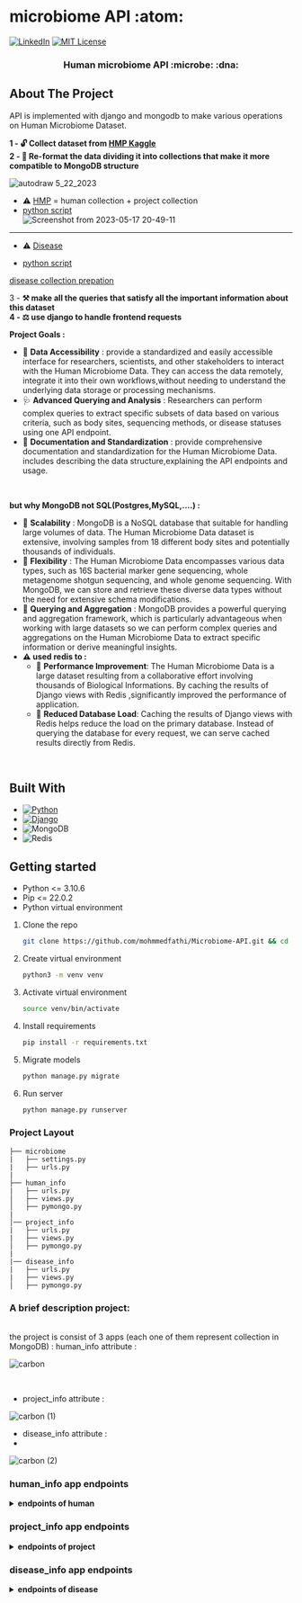 # microbiome API :atom:

[![LinkedIn][linkedin-shield]][linkedin-url]
[![MIT License][license-shield]][license-url]

<div>

<h3 align="center"> Human microbiome API :microbe: :dna:</h3>

  <p align="center">
      
    
</div>

<!-- ABOUT THE PROJECT -->
## About The Project
  API is implemented with django and mongodb to make various operations on Human Microbiome Dataset. </br>
  
  **1 - :unlock: Collect dataset from [HMP Kaggle](https://www.kaggle.com/datasets/bbhatt001/human-microbiome-project) <br>
2 - :wrench: Re-format the data dividing it into collections that make it more compatible to MongoDB structure** <br>

![autodraw 5_22_2023](https://github.com/mohmmedfathi/Microbiome-API/assets/64088888/e7d289fc-063f-4b64-b339-0931acbe5515)

* ⚠️ [HMP](https://github.com/mohmmedfathi/Microbiome-API/blob/main/Datasets/data.csv)  = human collection + project collection <br>
*  [python script](https://github.com/mohmmedfathi/Microbiome-API/blob/main/Datasets/divide%20dataset.py) <br>
![Screenshot from 2023-05-17 20-49-11](https://github.com/mohmmedfathi/Microbiome-API/assets/64088888/9d627520-82a6-42ff-b5d5-6cc29a0ce602)

<hr>

* ⚠️ [Disease](https://github.com/mohmmedfathi/Microbiome-API/blob/main/Datasets/disease.csv) <br>

*  [python script](https://github.com/mohmmedfathi/Microbiome-API/blob/main/Datasets/disease_csv.py) <br>
 
[disease collection prepation](https://github.com/mohmmedfathi/Microbiome-API/assets/64088888/e3a1c9aa-84f2-4c95-9e56-073ac8593882)


3 - **:hammer_and_pick: make all the queries that satisfy all the important information about this dataset <br>
4 - :balance_scale: use django to handle frontend requests <br>**

  **Project Goals :** </br>
  * :pill: **Data Accessibility** : provide a standardized and easily accessible interface for researchers, scientists, and other stakeholders to interact with the Human Microbiome Data. They can access the data remotely, integrate it into their own workflows,without needing to understand the underlying data storage or processing mechanisms. 
  * :stethoscope: **Advanced Querying and Analysis** : Researchers can perform complex queries to extract specific subsets of data based on various criteria, such as body sites, sequencing methods, or disease statuses using one API endpoint.
  * :telescope: **Documentation and Standardization** : provide comprehensive documentation and standardization for the Human Microbiome Data. includes describing the data structure,explaining the API endpoints and usage.
  </br>
  
  **but why MongoDB not SQL(Postgres,MySQL,....) :** </br>
  * :hammer: **Scalability** : MongoDB is a NoSQL database that suitable for handling large volumes of data. The Human Microbiome Data dataset is extensive, involving samples from 18 different body sites and potentially thousands of individuals. 
  * :hammer: **Flexibility** : The Human Microbiome Data encompasses various data types, such as 16S bacterial marker gene sequencing, whole metagenome shotgun sequencing, and whole genome sequencing. With MongoDB, we can store and retrieve these diverse data types without the need for extensive schema modifications.
  * :hammer: **Querying and Aggregation** : MongoDB provides a powerful querying and aggregation framework, which is particularly advantageous when working with large datasets so we can perform complex queries and aggregations on the Human Microbiome Data to extract specific information or derive meaningful insights. 
  * 
    **⚠️ used redis to :** </br>
    * 🔨 **Performance Improvement**: The Human Microbiome Data is a large dataset resulting from a collaborative effort involving thousands of Biological Informations. By caching the results of Django views with Redis ,significantly improved the performance of application.
    * 🔨 **Reduced Database Load**: Caching the results of Django views with Redis helps reduce the load on the primary database. Instead of querying the database for every request, we can serve cached results directly from Redis.
<br>


## Built With
* [![Python][Python]][Python-url]
* [![Django][Django]][Django-url]
* ![MongoDB](https://img.shields.io/badge/mongo-db-green)
* ![Redis](https://img.shields.io/badge/redis-%23DD0031.svg?style=for-the-badge&logo=redis&logoColor=white)

## Getting started
* Python <= 3.10.6
* Pip <= 22.0.2
* Python virtual environment

1. Clone the repo
   ```sh
   git clone https://github.com/mohmmedfathi/Microbiome-API.git && cd Microbiome-API
   ```
2. Create virtual environment
   ```sh
   python3 -m venv venv
   ```
3. Activate virtual environment
   ```sh
   source venv/bin/activate
   ```
4. Install requirements
   ```sh
   pip install -r requirements.txt
   ```
5. Migrate models
   ```sh
   python manage.py migrate
   ```
6. Run server
   ```sh
   python manage.py runserver 
   ```
### Project Layout 


```tree
├── microbiome
|   ├── settings.py
|   ├── urls.py
|
├── human_info
|   ├── urls.py
│   ├── views.py
│   ├── pymongo.py
|
│── project_info
|   ├── urls.py
|   ├── views.py
│   ├── pymongo.py
|
|── disease_info
|   ├── urls.py
|   ├── views.py
│   ├── pymongo.py
```

### A brief description project:



<br>
the project is consist of 3 apps (each one of them represent collection in MongoDB) :
human_info attribute :
<br>

![carbon](https://github.com/mohmmedfathi/Microbiome-API/assets/64088888/0ca9544e-a702-4644-ba36-7fc9d7854519)

<br>

* project_info attribute : 

![carbon (1)](https://github.com/mohmmedfathi/Microbiome-API/assets/64088888/d7b80216-b0ba-44fe-abda-1a481899ca64)


* disease_info attribute : 
* 
![carbon (2)](https://github.com/mohmmedfathi/Microbiome-API/assets/64088888/608f16a3-5627-4bb6-b6fd-84d547054b04)


### human_info app endpoints

<details><summary><b>endpoints of human</b></summary>
    
#### 1 - list all disease_info data 
```
    GET /human_info/list/
```
sample output : 
```json
[
    {
        "_id": 15,
        "HMP_ID": "23",
        "GOLD_ID": "Gi02599",
        "Organism_Name": "Acinetobacter sp. ATCC 27244",
        "Domain": "BACTERIAL",
        "NCBI_Superkingdom": "Bacteria Asd",
        "HMP_Isolation_Body_Site": "skin"
    },
    {
        "_id": 16,
        "HMP_ID": "26",
        "GOLD_ID": "Gi03419",
        "Organism_Name": "Acinetobacter junii SH205",
        "Domain": "BACTERIAL",
        "NCBI_Superkingdom": "Bacteria",
        "HMP_Isolation_Body_Site": "gastrointestinal_tract"
    }
  ]
```
  
  <hr> 
  
#### 2 - show specific record 
```bash
    GET /human_info/human_id
    
```
note : **human_id is Integer**
sample output : 
```json
{
    "_id": 16,
    "HMP_ID": "26",
    "GOLD_ID": "Gi03419",
    "Organism_Name": "Acinetobacter junii SH205",
    "Domain": "BACTERIAL",
    "NCBI_Superkingdom": "Bacteria",
    "HMP_Isolation_Body_Site": "gastrointestinal_tract"
}
```
 
  <hr>
  
#### 3 - Create one disease_info 
``` 
POST /human_info/create_one/
```
sample input : 
```json
{
"_id":99999,
"HMP_ID":"26",
"GOLD_ID":"GOPP",
"Organism_Name":"Acinetobacter junii SH205",
"Domain":"BACTERIAL",
"NCBI_Superkingdom":"Bacteria",
"HMP_Isolation_Body_Site":"gastrointestinal_tract"
}
```


sample output : 
```json
{
    "message": "human_info added",
    "human_info_id": "99999"
}
```
 
  <hr>
  
#### 4 - Create bulk human_info 
``` 
POST /human_info/create_many/
```
sample input : 
```json
[
    {
        "_id": 9955,
        "HMP_ID": "26",
        "GOLD_ID": "oppo",
        "Organism_Name": "Acinetobacter junii SH205",
        "Domain": "BACTERIAL",
        "NCBI_Superkingdom": "Bacteria",
        "HMP_Isolation_Body_Site": "gastrointestinal_tract"
    },
    {
        "_id": 6655,
        "HMP_ID": "26",
        "GOLD_ID": "oppo",
        "Organism_Name": "Acinetobacter junii SH205",
        "Domain": "BACTERIAL",
        "NCBI_Superkingdom": "Bacteria",
        "HMP_Isolation_Body_Site": "gastrointestinal_tract"
    }
]
```


sample output : 
```json
{
    "message": "2 documents inserted"
}
``` 
  <hr>
  
#### 5 - create MongoDB index 
  
 example : 
  
```
    GET /human_info/create_index?field=HMP_ID&order=1
```
  
sample output : 
```
Index created on field "HMP_ID" with name "HMP_ID_1" 
 current indexes = "{'_id_': {'v': 2, 'key': [('_id', 1)]}, 'HMP_ID_1': {'v': 2, 'key': [('HMP_ID', 1)]}}"
```
  
  <hr>
   
 
#### 6 - show all indexes 
```
    GET /disease_info/show_indexes/
```
  
sample output : 
  
```json
{
    "_id_": {
        "v": 2,
        "key": [
            [
                "_id",
                1
            ]
        ]
    },
    "HMP_ID_1": {
        "v": 2,
        "key": [
            [
                "HMP_ID",
                1
            ]
        ]
    }
}
```
 </details>
  
### project_info app endpoints
  
  <details><summary><b>endpoints of project</b></summary>
    
  ### 1 - list all project_info data 
    
  #### **:warning: :x: :yawning_face: without redis**
    
  ![Screenshot from 2023-05-22 22-57-13](https://github.com/mohmmedfathi/Microbiome-API/assets/64088888/f2bd1fe3-8831-4f99-91b6-591ab976e049)
  #### **:heavy_check_mark: :trident: with redis**
  
![Screenshot from 2023-05-22 22-58-13](https://github.com/mohmmedfathi/Microbiome-API/assets/64088888/48dd3d0d-3176-43b9-8e5a-c435194677de)

```
    GET /project_info/list/
```
sample output : 
```json
[
  {
    "_id": {
      "$oid": "646511d204a42e20e5795a0b"
    },
    "Human_id": 0,
    "Project_Status": "Complete",
    "NCBI Current_Finishing_Level": "Level 3: Improved-High-Quality Draft",
    "NCBI_Submission_Status": "6. annotation (and sequence) public on NCBI site",
    "NCBI Project ID": "33011",
    "Genbank ID": "ACIN00000000",
    "Gene Count": "1950",
    "IMG": "643886181",
    "HOMD ID": "HOMD: tax_389",
    "Sequencing Center": "Washington University Genome Sequencing Center",
    "Funding Source": "NIH-HMP Jumpstart Supplement",
    "Strain Repository ID": "ATCC 49176, CIP 103242"
  },

  {
    "_id": {
      "$oid": "646511db04a42e20e5795a1c"
    },
    "Human_id": 17,
    "Project_Status": "Complete",
    "NCBI Current_Finishing_Level": "Level 2: High-Quality Draft",
    "NCBI_Submission_Status": "6. annotation (and sequence) public on NCBI site",
    "NCBI Project ID": "52977",
    "Genbank ID": "AEVG00000000",
    "Gene Count": "2475",
    "IMG": "649989900",
    "HOMD ID": "",
    "Sequencing Center": "Baylor College of Medicine",
    "Funding Source": "NIH-HMP Jumpstart Supplement",
    "Strain Repository ID": "ATCC 25976, NCTC 10219"
  },
  {
    "_id": {
      "$oid": "646511dc04a42e20e5795a1d"
    },
    "Human_id": 18,
    "Project_Status": "Complete",
    "NCBI Current_Finishing_Level": "Level 2: High-Quality Draft",
    "NCBI_Submission_Status": "6. annotation (and sequence) public on NCBI site",
    "NCBI Project ID": "173932",
    "Genbank ID": "AWSB00000000",
    "Gene Count": "2320",
    "IMG": "0",
    "HOMD ID": "",
    "Sequencing Center": "Washington University Genome Sequencing Center",
    "Funding Source": "NIH-HMP Sequencing Center",
    "Strain Repository ID": "BEI HM-1065"
  }
  ]
```
  
  <hr>
  
#### 2 - show specific record 
```bash
    GET /project_info/Human_id
    
```
note : **Human_id is Integer**
sample output : 
```json
{
    "_id": {
        "$oid": "646511d204a42e20e5795a0c"
    },
    "Human_id": 1,
    "Project_Status": "Complete",
    "NCBI Current_Finishing_Level": "Level 2: High-Quality Draft",
    "NCBI_Submission_Status": "6. annotation (and sequence) public on NCBI site",
    "NCBI Project ID": "46343",
    "Genbank ID": "ADMS00000000",
    "Gene Count": "5755",
    "IMG": "647000200",
    "HOMD ID": "",
    "Sequencing Center": "Baylor College of Medicine",
    "Funding Source": "NIH-HMP Jumpstart Supplement",
    "Strain Repository ID": "ATCC 43553, CIP 55774, LMG 6100"
}
```
 
  <hr>
  
#### 3 - Create one project_info 
``` 
POST /project_info/create_one/
```
sample input : 
```json
{
  "Human_id": 1111,
  "Project_Status": "inprogress",
  "NCBI Current_Finishing_Level": "Level 2",
  "NCBI_Submission_Status": "6. annotation (and sequence) public on NCBI site",
  "NCBI Project ID": "38761",
  "Genbank ID": "ACRN00000000",
  "Gene Count": "1853",
  "IMG": "2513237375",
  "HOMD ID": "",
  "Sequencing Center": "Broad Institute",
  "Funding Source": "NIH-HMP Jumpstart Supplement",
  "Strain Repository ID": "BEI HM-236"
}
```
note : **Human_id is unique**

sample output : 
```json
{
    "message": "project_info added",
    "project_info_id": "6465700e1be9f8a7d146e228"
}
```
 
  <hr>
  
#### 4 - Create bulk project_info 
``` 
POST /project_info/create_many/
```
sample input : 
```json
[
    {
  "Human_id": 1112,
  "Project_Status": "complte",
  "NCBI Current_Finishing_Level": "Level 90",
  "NCBI_Submission_Status": "6. annotation (and sequence) public on NCBI site",
  "NCBI Project ID": "38761",
  "Genbank ID": "ACRN00000000",
  "Gene Count": "1853",
  "IMG": "2513237375",
  "HOMD ID": "",
  "Sequencing Center": "Broad Institute",
  "Funding Source": "NIH-HMP Jumpstart Supplement",
  "Strain Repository ID": "BEI HM-236"
},
    {
  "Human_id": 1113,
  "Project_Status": "inprogress",
  "NCBI Current_Finishing_Level": "Level 1",
  "NCBI_Submission_Status": "6. annotation (and sequence) public on NCBI site",
  "NCBI Project ID": "38761",
  "Genbank ID": "ACRN00000000",
  "Gene Count": "1853",
  "IMG": "2513237375",
  "HOMD ID": "",
  "Sequencing Center": "Broad Institute",
  "Funding Source": "NIH-HMP Jumpstart Supplement",
  "Strain Repository ID": "BEI HM-236"
}
]

```
note : **Human_id is unique**
  
sample output : 
```json
{
    "message": "2 documents inserted"
}
``` 
  <hr>
  
#### 5 - MongoDB aggregatation Endpoint
  
**Aggregate all project_info objects with optional filtering by domain, sorting, and grouping.** <br>

**Query parameters:**
  * domain: filter by domain (optional)
  * sort_by: sort by field (optional) 
  * group_by: group by field (optional)
           
#### how to use the endpoit : 
  
![carbon](https://github.com/mohmmedfathi/microtest/assets/64088888/eb2fc13e-dc86-42b4-9488-b3f08991ca0f)
  <br>

 **example :** 
  
```
 GET  /project_info/aggregate_project_info?
  Project_Status=Complete&
  sort_by=31019&
  group_by=Gene Count
```  
sample output :
  
  ![carbon](https://github.com/mohmmedfathi/microtest/assets/64088888/a35e6ec6-ec0d-4c13-8c27-75ffe817efc0)
  
<br>
  
```json
  [
  {
    "data": {
      "_id": {
        "$oid": "646511d204a42e20e5795a0b"
      },
      "Human_id": 0,
      "Project_Status": "Complete",
      "NCBI Current_Finishing_Level": "Level 3: Improved-High-Quality Draft",
      "NCBI_Submission_Status": "6. annotation (and sequence) public on NCBI site",
      "NCBI Project ID": "33011",
      "Genbank ID": "ACIN00000000",
      "Gene Count": "1950",
      "IMG": "643886181",
      "HOMD ID": "HOMD: tax_389",
      "Sequencing Center": "Washington University Genome Sequencing Center",
      "Funding Source": "NIH-HMP Jumpstart Supplement",
      "Strain Repository ID": "ATCC 49176, CIP 103242"
    }
  },
  {
    "data": {
      "_id": {
        "$oid": "646511d204a42e20e5795a0c"
      },
      "Human_id": 1,
      "Project_Status": "Complete",
      "NCBI Current_Finishing_Level": "Level 2: High-Quality Draft",
      "NCBI_Submission_Status": "6. annotation (and sequence) public on NCBI site",
      "NCBI Project ID": "46343",
      "Genbank ID": "ADMS00000000",
      "Gene Count": "5755",
      "IMG": "647000200",
      "HOMD ID": "",
      "Sequencing Center": "Baylor College of Medicine",
      "Funding Source": "NIH-HMP Jumpstart Supplement",
      "Strain Repository ID": "ATCC 43553, CIP 55774, LMG 6100"
    }
  },
  {
    "data": {
      "_id": {
        "$oid": "646511d304a42e20e5795a0d"
      },
      "Human_id": 2,
      "Project_Status": "Complete",
      "NCBI Current_Finishing_Level": "Level 5: Non-contiguous Finished",
      "NCBI_Submission_Status": "6. annotation (and sequence) public on NCBI site",
      "NCBI Project ID": "38739",
      "Genbank ID": "ACRC00000000",
      "Gene Count": "6010",
      "IMG": "0",
      "HOMD ID": "HOMD: tax_343",
      "Sequencing Center": "Broad Institute",
      "Funding Source": "NIH-HMP Jumpstart Supplement",
      "Strain Repository ID": "BEI HM-235"
    }
  }
]
```
   
  <hr>
  
#### 6 - create MongoDB index 
  
![carbon (1)](https://github.com/mohmmedfathi/microtest/assets/64088888/110404bd-4451-400f-9736-07df7e1f211d)

 example : 
  
```
    GET /human_info/create_index?field=HMP_ID&order=1
```
  
sample output : 
```
Index created on field "HMP_ID" with name "HMP_ID_1" 
 current indexes = "{'_id_': {'v': 2, 'key': [('_id', 1)]}, 'HMP_ID_1': {'v': 2, 'key': [('HMP_ID', 1)]}}"
```
  
  <hr>
   
 
#### 7 - show all indexes 
```
    GET /project_info/show_indexes/
```
  
sample output : 
  
```json
{
    "_id_": {
        "v": 2,
        "key": [
            [
                "_id",
                1
            ]
        ]
    },
    "HMP_ID_1": {
        "v": 2,
        "key": [
            [
                "HMP_ID",
                1
            ]
        ]
    }
}
```
    
 </details>

### disease_info app endpoints
  
  <details><summary><b>endpoints of disease</b></summary>
  
#### 1 - list all disease_info data 
```
    GET /disease_info/list/
```
sample output : 
```json
[
  {
    "_id": 1,
    "﻿disease": "MED.DISEASES.Blood.Anemia",
    "MED.DISEASES.Blood.Anemia": "1",
    "MED.DISEASES.Blood.Thrombosis": "0.030155518",
    "MED.DISEASES.Cancer.Any": "0.023660698",
    "MED.DISEASES.Cardiovascular.Arrythmia.MedDiagnosed": "0.034828556",
    "MED.DISEASES.Cardiovascular.Colesterol.high": "-0.013506254",
    "MED.DISEASES.Cardiovascular.Heart.Attack": "-0.026579618",
    "MED.DISEASES.Cardiovascular.Heart.Failure.Disorder": "-0.005956634",
    "MED.DISEASES.Cardiovascular.Heartrate.complains": "0.092097199",
    "MED.DISEASES.Cardiovascular.Hypertension": "0.032507649",
    "MED.DISEASES.Endocrine.DiabetesT2": "0.001839968",
    "MED.DISEASES.Gastrointestinal.Stomach.Ulcer": "0.024063959",
    "MED.DISEASES.Hepatologic.Gallstones": "0.064607811",
    "MED.DISEASES.Mental.Any": "0.109039221",
    "MED.DISEASES.Mental.Burn.Out": "0.039675773",
    "MED.DISEASES.Mental.Depression": "0.048660138",
    "MED.DISEASES.Mental.Other.anxiety": "0.051273785",
    "MED.DISEASES.Mental.Panic.disorder": "0.054330785",
    "MED.DISEASES.Neurological.Dizziness.Falling": "0.013315382",
    "MED.DISEASES.Neurological.Mental.Fibromyalgia": "0.068923906",
    "MED.DISEASES.Neurological.Migraine": "0.138918931",
    "MED.DISEASES.Other.Autoimmune.Rheumatoid.Artritis": "0.033217646",
    "MED.DISEASES.Skin.Autoimmune.Atopic.dermatitis": "0.103226315",
    "MED.DISEASES.Skin.Autoimmune.Psoriasis": "0.009517194",
    "MED.DISEASES.Skin.Autoimmune.Severe.acne": "0.060007583",
    "MED.DISEASES.Gastrointestinal.Rome3_IBS.Any": "0.04954944",
    "MED.DISEASES.None.No.Diseases": "-0.220571981"
  },
  {
    "_id": 2,
    "﻿disease": "MED.DISEASES.Blood.Thrombosis",
    "MED.DISEASES.Blood.Anemia": "0.131026313",
    "MED.DISEASES.Blood.Thrombosis": "1",
    "MED.DISEASES.Cancer.Any": "0.023773871",
    "MED.DISEASES.Cardiovascular.Arrythmia.MedDiagnosed": "0.03904039",
    "MED.DISEASES.Cardiovascular.Colesterol.high": "0.04208665",
    "MED.DISEASES.Cardiovascular.Heart.Attack": "-0.013205939",
    "MED.DISEASES.Cardiovascular.Heart.Failure.Disorder": "-0.005303241",
    "MED.DISEASES.Cardiovascular.Heartrate.complains": "0.030620218",
    "MED.DISEASES.Cardiovascular.Hypertension": "0.03232672",
    "MED.DISEASES.Endocrine.DiabetesT2": "0.019818901",
    "MED.DISEASES.Gastrointestinal.Stomach.Ulcer": "0.006462143",
    "MED.DISEASES.Hepatologic.Gallstones": "0.039995356",
    "MED.DISEASES.Mental.Any": "0.007361899",
    "MED.DISEASES.Mental.Burn.Out": "0.012085357",
    "MED.DISEASES.Mental.Depression": "-0.00757754",
    "MED.DISEASES.Other.Osteoarthritis": "0.035991451",
    "MED.DISEASES.Other.Osteoporosis": "0.031793733",
    "MED.DISEASES.Other.RSI": "0.017164426",
    "MED.DISEASES.Pulmonary.Autoimmune.Asthma": "0.000583128",
    "MED.DISEASES.Pulmonary.COPD": "0.022380562",
    "MED.DISEASES.Skin.Autoimmune.Atopic.dermatitis": "0.001593836",
    "MED.DISEASES.Skin.Autoimmune.Psoriasis": "-0.005318063",
    "MED.DISEASES.Skin.Autoimmune.Severe.acne": "0.002060624",
    "MED.DISEASES.Gastrointestinal.Rome3_IBS.Any": "0.01101488",
    "MED.DISEASES.None.No.Diseases": "-0.080449008"
  }
  ]
```
  
  <hr> 
  
#### 2 - show specific record 
```bash
    GET /disease_info/disease_id
    
```
note : **disease_id is Integer**
sample output : 
```json
{
  "_id": 1,
  "﻿disease": "MED.DISEASES.Blood.Anemia",
  "MED.DISEASES.Blood.Anemia": "1",
  "MED.DISEASES.Blood.Thrombosis": "0.030155518",
  "MED.DISEASES.Cancer.Any": "0.023660698",
  "MED.DISEASES.Cardiovascular.Arrythmia.MedDiagnosed": "0.034828556",
  "MED.DISEASES.Cardiovascular.Colesterol.high": "-0.013506254",
  "MED.DISEASES.Cardiovascular.Heart.Attack": "-0.026579618",
  "MED.DISEASES.Cardiovascular.Heart.Failure.Disorder": "-0.005956634",
  "MED.DISEASES.Cardiovascular.Heartrate.complains": "0.092097199",
  "MED.DISEASES.Cardiovascular.Hypertension": "0.032507649",
  "MED.DISEASES.Endocrine.DiabetesT2": "0.001839968",
  "MED.DISEASES.Gastrointestinal.Stomach.Ulcer": "0.024063959",
  "MED.DISEASES.Hepatologic.Gallstones": "0.064607811",
  "MED.DISEASES.Mental.Any": "0.109039221"
}
```
 
  <hr>
  
#### 3 - Create one disease_info 
``` 
POST /disease_info/create_one/
```
sample input : 
```json
{
  "_id": 100,
  "﻿disease": "MED.DISEASES.Autism",
  "MED.DISEASES.Blood.Anemia": "2",
  "MED.DISEASES.Blood.Thrombosis": "0",
  "MED.DISEASES.Cancer.Any": "0",
  "MED.DISEASES.Cardiovascular.Arrythmia.MedDiagnosed": "0.034828556",
  "MED.DISEASES.Cardiovascular.Colesterol.high": "-0.013506254",
  "MED.DISEASES.Cardiovascular.Heart.Attack": "-0.026579618",
  "MED.DISEASES.Cardiovascular.Heart.Failure.Disorder": "-0.005956634",
  "MED.DISEASES.Cardiovascular.Heartrate.complains": "0.092097199",
  "MED.DISEASES.Cardiovascular.Hypertension": "0.032507649",
  "MED.DISEASES.Endocrine.DiabetesT2": "0.001839968",
  "MED.DISEASES.Gastrointestinal.Stomach.Ulcer": "0.024063959",
  "MED.DISEASES.Hepatologic.Gallstones": "0.064607811",
  "MED.DISEASES.Mental.Any": "0.109039221",
  "MED.DISEASES.Mental.Burn.Out": "0.039675773",
  "MED.DISEASES.Mental.Depression": "0.048660138",
  "MED.DISEASES.Mental.Other.anxiety": "0.051273785",
  "MED.DISEASES.Mental.Panic.disorder": "0.054330785",
  "MED.DISEASES.Neurological.Dizziness.Falling": "0.013315382",
  "MED.DISEASES.Neurological.Mental.Fibromyalgia": "0.068923906",
  "MED.DISEASES.Neurological.Migraine": "0.138918931",
  "MED.DISEASES.Other.Autoimmune.Rheumatoid.Artritis": "0.033217646",
  "MED.DISEASES.Other.Chronic.cystitis": "0.086287333",
  "MED.DISEASES.Other.Chronic.Inflammation.Throatnose": "0.051093201",
  "MED.DISEASES.Other.Chronic.Muscle.Weakness": "0.070110742",
  "MED.DISEASES.Other.Fractures.Other": "0.000555412",
  "MED.DISEASES.Other.Incontinence": "0.067330315",
  "MED.DISEASES.Other.Kidney.Stones": "-0.011400175",
  "MED.DISEASES.Other.Osteoarthritis": "0.055869733",
  "MED.DISEASES.Other.Osteoporosis": "0.039045686",
  "MED.DISEASES.Other.RSI": "0.011864857",
  "MED.DISEASES.Pulmonary.Autoimmune.Asthma": "0.019167002",
  "MED.DISEASES.Pulmonary.COPD": "0.009635455",
  "MED.DISEASES.Skin.Autoimmune.Atopic.dermatitis": "0.103226315",
  "MED.DISEASES.Skin.Autoimmune.Psoriasis": "0.009517194",
  "MED.DISEASES.Skin.Autoimmune.Severe.acne": "0.060007583",
  "MED.DISEASES.Gastrointestinal.Rome3_IBS.Any": "0.04954944",
  "MED.DISEASES.None.No.Diseases": "-0.220571981"
}
```
note : **Human_id is unique**

sample output : 
```json
{
    "message": "disease_info added",
    "disease_info_id": "100"
}
```
 
  <hr>
  
#### 4 - Create bulk disease_info 
``` 
POST /disease_info/create_many/
```
sample input : 
```json
[
  {
    "_id": 101,
    "﻿disease": "MED.DISEASES.cancer",
    "MED.DISEASES.Blood.Anemia": "0",
    "MED.DISEASES.Blood.Thrombosis": "0",
    "MED.DISEASES.Cancer.Any": "0",
    "MED.DISEASES.Cardiovascular.Arrythmia.MedDiagnosed": "0.034828556",
    "MED.DISEASES.Cardiovascular.Colesterol.high": "-0.013506254",
    "MED.DISEASES.Cardiovascular.Heart.Attack": "-0.026579618",
    "MED.DISEASES.Cardiovascular.Heart.Failure.Disorder": "-0.005956634",
    "MED.DISEASES.Cardiovascular.Heartrate.complains": "0.092097199",
    "MED.DISEASES.Cardiovascular.Hypertension": "0.032507649",
    "MED.DISEASES.Endocrine.DiabetesT2": "0.001839968",
    "MED.DISEASES.Gastrointestinal.Stomach.Ulcer": "0.024063959",
    "MED.DISEASES.Hepatologic.Gallstones": "0.064607811",
    "MED.DISEASES.Mental.Any": "0.109039221",
    "MED.DISEASES.Mental.Burn.Out": "0.039675773",
    "MED.DISEASES.Mental.Depression": "0.048660138",
    "MED.DISEASES.Mental.Other.anxiety": "0.051273785"
  },
  {
    "_id": 102,
    "﻿disease": "MED.DISEASES.Autism",
    "MED.DISEASES.Blood.Anemia": "2",
    "MED.DISEASES.Blood.Thrombosis": "0",
    "MED.DISEASES.Cancer.Any": "0",
    "MED.DISEASES.Cardiovascular.Arrythmia.MedDiagnosed": "0.034828556",
    "MED.DISEASES.Cardiovascular.Colesterol.high": "-0.013506254",
    "MED.DISEASES.Cardiovascular.Heart.Attack": "-0.026579618",
    "MED.DISEASES.Cardiovascular.Heart.Failure.Disorder": "-0.005956634",
    "MED.DISEASES.Cardiovascular.Heartrate.complains": "0.092097199",
    "MED.DISEASES.Cardiovascular.Hypertension": "0.032507649",
    "MED.DISEASES.Endocrine.DiabetesT2": "0.001839968",
    "MED.DISEASES.Gastrointestinal.Stomach.Ulcer": "0.024063959",
    "MED.DISEASES.Hepatologic.Gallstones": "0.064607811",
    "MED.DISEASES.Mental.Any": "0.109039221",
    "MED.DISEASES.Mental.Burn.Out": "0.039675773",
    "MED.DISEASES.Mental.Depression": "0.048660138",
    "MED.DISEASES.Mental.Other.anxiety": "0.051273785",
    "MED.DISEASES.Mental.Panic.disorder": "0.054330785",
    "MED.DISEASES.Neurological.Dizziness.Falling": "0.013315382",
    "MED.DISEASES.Neurological.Mental.Fibromyalgia": "0.068923906"   
  }
]
```
note : **disease_id is unique**

sample output : 
```json
{
    "message": "2 documents inserted"
}
``` 
  <hr>
  
#### 6 - create MongoDB index 
  
![carbon (1)](https://github.com/mohmmedfathi/microtest/assets/64088888/110404bd-4451-400f-9736-07df7e1f211d)

 example : 
  
```
    GET /disease_info/create_index?field=MED.DISEASES.Cardiovascular.Colesterol.high&order=-1/
```
  
sample output : 
  
```
Index created on field "MED.DISEASES.Cardiovascular.Colesterol.high" with name "MED.DISEASES.Cardiovascular.Colesterol.high_-1" 
 current indexes = "{'_id_': {'v': 2, 'key': [('_id', 1)]}, 'MED.DISEASES.Cardiovascular.Colesterol.high_-1': {'v': 2, 'key': [('MED.DISEASES.Cardiovascular.Colesterol.high', -1)]}}"
```
  
  <hr>
   
 
#### 7 - show all indexes 
```
    GET /disease_info/show_indexes/
```
  
sample output : 
  
```json
{
    "_id_": {
        "v": 2,
        "key": [
            [
                "_id",
                1
            ]
        ]
    },
    "MED.DISEASES.Cardiovascular.Colesterol.high_-1": {
        "v": 2,
        "key": [
            [
                "MED.DISEASES.Cardiovascular.Colesterol.high",
                -1
            ]
        ]
    }
}
```
 </details>

  
  
  
  
  
  
  
  
  
  
  
  
  
  
  
  
  
  
[license-shield]: https://img.shields.io/github/license/othneildrew/Best-README-Template.svg?style=for-the-badge
[license-url]: https://github.com/othneildrew/Best-README-Template/blob/master/LICENSE.txt
[linkedin-shield]: https://img.shields.io/badge/-LinkedIn-black.svg?style=for-the-badge&logo=linkedin&colorB=555
[linkedin-url]: https://www.linkedin.com/in/mohammed-fathi-4a08071a7/
[Django]: https://img.shields.io/badge/Django-092E20?style=for-the-badge&logo=django&logoColor=green
[Django-url]: https://docs.djangoproject.com/en/3.2/
[Python]: https://img.shields.io/badge/Python-FFD43B?style=for-the-badge&logo=python&logoColor=blue
[Python-url]: https://docs.python.org/3/
